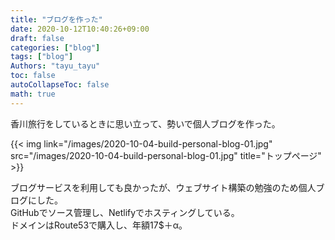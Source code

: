 ```yaml
---
title: "ブログを作った"
date: 2020-10-12T10:40:26+09:00
draft: false
categories: ["blog"]
tags: ["blog"]
Authors: "tayu_tayu"
toc: false
autoCollapseToc: false
math: true
---
```


香川旅行をしているときに思い立って、勢いで個人ブログを作った。

{{< img link="/images/2020-10-04-build-personal-blog-01.jpg" src="/images/2020-10-04-build-personal-blog-01.jpg" title="トップページ" >}}

ブログサービスを利用しても良かったが、ウェブサイト構築の勉強のため個人ブログにした。  
GitHubでソース管理し、Netlifyでホスティングしている。  
ドメインはRoute53で購入し、年額17$＋α。
